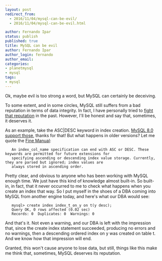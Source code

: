 ```yaml
---
layout: post
redirect_from:
  - 2016/11/04/mysql-can-be-evil/
  - 2016/11/04/mysql-can-be-evil.html

author: Fernando Ipar
status: publish
published: true
title: MySQL can be evil 
author: Fernando Ipar
author_login: fernando
author_email:
categories:
- planetmysql
- mysql
tags:
- mysql
---
```


Ok, maybe evil is too strong a word, but MySQL can certainly be deceiving. 

To some extent, and in some circles, MySQL still suffers from a bad reputation in terms of data integrity. In fact, I have personally tried to [fight that reputation](http://fernandoipar.com/mysql/2015/03/11/ongoing-mysql-myths.html) in the past. However, I'll be honest and say that, sometimes, it deserves it.

As an example, take the ASC|DESC keyword in index creation. [MySQL 8.0 support those](http://mysqlserverteam.com/mysql-8-0-labs-descending-indexes-in-mysql/), thanks for that! But what happens in older versions? Let me quote the [Fine Manual](http://dev.mysql.com/doc/refman/5.7/en/create-index.html):

       An index_col_name specification can end with ASC or DESC. These keywords are permitted for future extensions for
       specifying ascending or descending index value storage. Currently, they are parsed but ignored; index values are
       always stored in ascending order.

Pretty clear, and obvious to anyone who has been working with MySQL enough time. We just have this kind of knowledge almost built-in. So built-in, in fact, that it never occurred to me to check what happens when you create an index that way. So I put myself in the shoes of a DBA coming into MySQL from another engine today, and here's what our DBA would see:

       mysql> create index index_t_on_y on t(y desc);
       Query OK, 0 rows affected (0.02 sec)
       Records: 0  Duplicates: 0  Warnings: 0

And that's it. Not even a warning, and our DBA is left with the impression that, since the create index statement succeeded, producing no errors and no warnings, then a descending ordered index on y was created on table t. And we know how that impression will end.

Granted, this won't cause anyone to lose data, but still, things like this make me think that, sometimes, MySQL deserves its reputation.  